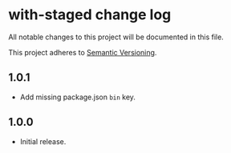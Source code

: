 # with-staged change log

All notable changes to this project will be documented in this file.

This project adheres to [Semantic Versioning](http://semver.org/).

## 1.0.1
* Add missing package.json `bin` key.

## 1.0.0
* Initial release.
